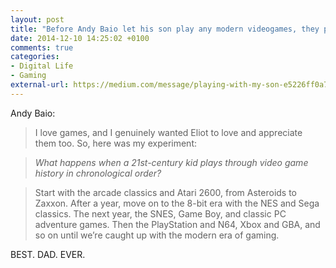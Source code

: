 ```yaml
---
layout: post
title: "Before Andy Baio let his son play any modern videogames, they played through 25 years of gaming history together. In order."
date: 2014-12-10 14:25:02 +0100
comments: true
categories: 
- Digital Life
- Gaming
external-url: https://medium.com/message/playing-with-my-son-e5226ff0a7c3
---
```


Andy Baio:

> I love games, and I genuinely wanted Eliot to love and appreciate them too. So, here was my experiment:

> _What happens when a 21st-century kid plays through video game history in chronological order?_

> Start with the arcade classics and Atari 2600, from Asteroids to Zaxxon. After a year, move on to the 8-bit era with the NES and Sega classics. The next year, the SNES, Game Boy, and classic PC adventure games. Then the PlayStation and N64, Xbox and GBA, and so on until we’re caught up with the modern era of gaming.

BEST. DAD. EVER.